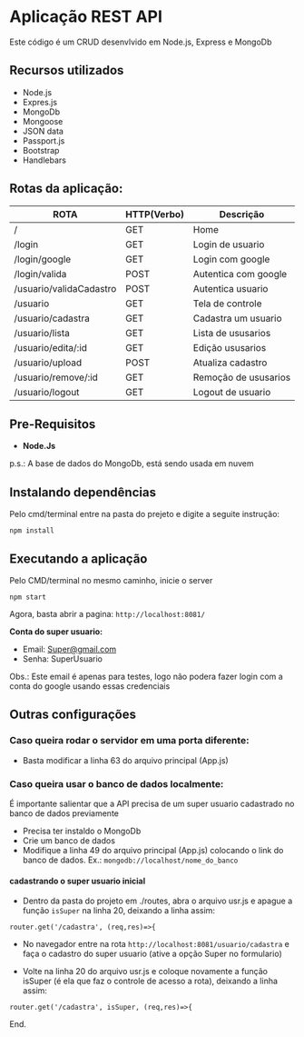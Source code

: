 # Aplicação REST API

Este código é um CRUD desenvlvido em Node.js, Express e MongoDb

## Recursos utilizados

- Node.js
- Expres.js
- MongoDb
- Mongoose
- JSON data
- Passport.js
- Bootstrap
- Handlebars

## Rotas da aplicação:

  ROTA                    |     HTTP(Verbo)   |      Descrição        | 
------------------------- | ----------------- | --------------------- | 
/                         |       GET         | Home                  | 
/login                    |       GET         | Login de usuario      | 
/login/google             |       GET         | Login com google      | 
/login/valida             |       POST        | Autentica com google  | 
/usuario/validaCadastro   |       POST        | Autentica usuario     | 
/usuario                  |       GET         | Tela de controle      | 
/usuario/cadastra         |       GET         | Cadastra um usuario   | 
/usuario/lista            |       GET         | Lista de ususarios    | 
/usuario/edita/:id        |       GET         | Edição ususarios      | 
/usuario/upload           |       POST        | Atualiza cadastro     | 
/usuario/remove/:id       |       GET         | Remoção de ususarios  | 
/usuario/logout           |       GET         | Logout de usuario     | 

## Pre-Requisitos

* **Node.Js**

p.s.: A base de dados do MongoDb, está sendo usada em nuvem

## Instalando dependências

Pelo cmd/terminal entre na pasta do prejeto e digite a seguite instrução:

```
npm install
```

## Executando a aplicação

Pelo CMD/terminal no mesmo caminho, inicie o server

```
npm start
```

Agora, basta abrir a pagina: `http://localhost:8081/`

**Conta do super usuario:**
* Email: Super@gmail.com
* Senha: SuperUsuario

Obs.: Este email é apenas para testes, logo não podera fazer login com a conta do google usando essas credenciais

## Outras configurações

### Caso queira rodar o servidor em uma porta diferente:

* Basta modificar a linha 63 do arquivo principal (App.js)

### Caso queira usar o banco de dados localmente:

É importante salientar que a API precisa de um super usuario cadastrado no banco de dados previamente

* Precisa ter instaldo o MongoDb
* Crie um banco de dados
* Modifique a linha 49 do arquivo principal (App.js) colocando o link do banco de dados. Ex.: `mongodb://localhost/nome_do_banco`

#### cadastrando o super usuario inicial

* Dentro da pasta do projeto em ./routes, abra o arquivo usr.js e apague a função `isSuper` na linha 20, deixando a linha assim:

```
router.get('/cadastra', (req,res)=>{
```

* No navegador entre na rota `http://localhost:8081/usuario/cadastra` e faça o cadastro do super usuario (ative a opção Super no formulario)

* Volte na linha 20 do arquivo usr.js e coloque novamente a função isSuper (é ela que faz o controle de acesso a rota), deixando a linha assim:

```
router.get('/cadastra', isSuper, (req,res)=>{
```

End.